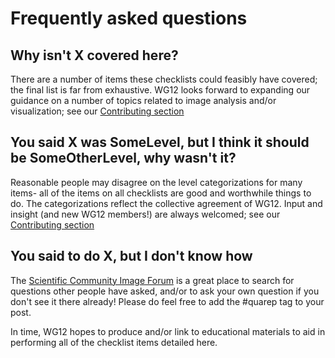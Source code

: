 # Frequently asked questions

## Why isn't X covered here?

There are a number of items these checklists could feasibly have covered; the final list is far from exhaustive. WG12 looks forward to expanding our guidance on a number of topics related to image analysis and/or visualization; see our [Contributing section](./contribute.md)

## You said X was SomeLevel, but I think it should be SomeOtherLevel, why wasn't it?

Reasonable people may disagree on the level categorizations for many items- all of the items on all checklists are good and worthwhile things to do. The categorizations reflect the collective agreement of WG12. Input and insight (and new WG12 members!) are always welcomed; see our [Contributing section](./contribute.md)

## You said to do X, but I don't know how

The [Scientific Community Image Forum](forum.image.sc) is a great place to search for questions other people have asked, and/or to ask your own question if you don't see it there already! Please do feel free to add the #quarep tag to your post. 

In time, WG12 hopes to produce and/or link to educational materials to aid in performing all of the checklist items detailed here.
<!--Notes which will not be shown on the actual page-->